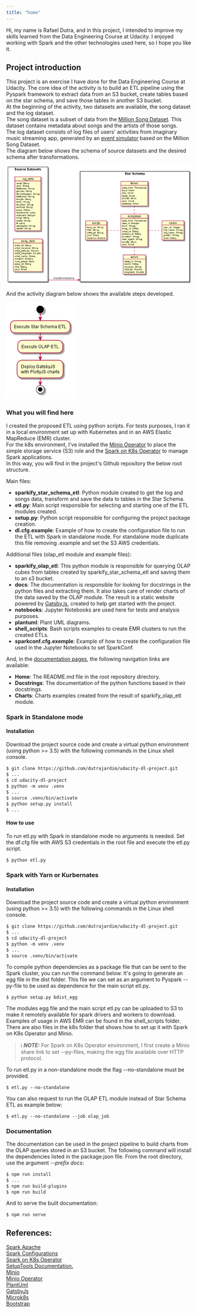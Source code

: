 ```yaml
---
title: "home"
---
```


Hi, my name is Rafael Dutra, and in this project, I intended to improve my skills learned from the Data Engineering Course at Udacity. I enjoyed working with Spark and the other technologies used here, so I hope you like it.

## Project introduction
This project is an exercise I have done for the Data Engineering Course at Udacity. The core idea of the activity is to build an ETL pipeline using the Pyspark framework to extract data from an S3 bucket, create tables based on the star schema, and save those tables in another S3 bucket.\
At the beginning of the activity, two datasets are available, the song dataset and the log dataset.\
The song dataset is a subset of data from the [Million Song Dataset](https://labrosa.ee.columbia.edu/millionsong/). This dataset contains metadata about songs and the artists of those songs.\
The log dataset consists of log files of users' activities from imaginary music streaming app, generated by an [event simulator](https://github.com/Interana/eventsim) based on the Million Song Dataset.\
The diagram below shows the schema of source datasets and the desired schema after transformations.

![Star Schema Diagram](./plantuml/project_diagram.png)

And the activity diagram below shows the available steps developed.

![Pipeline](./plantuml/pipeline.png)

### What you will find here
I created the proposed ETL using python scripts. For tests purposes, I ran it in a local environment set up with Kubernetes and in an AWS Elastic MapReduce (EMR) cluster.\
For the k8s environment, I've installed the [Minio Operator](https://github.com/minio/operator) to place the simple storage service (S3) role and the [Spark on K8s Operator](https://github.com/GoogleCloudPlatform/spark-on-k8s-operator) to manage Spark applications.\
In this way, you will find in the project's Github repository the below root structure.

Main files:

- **sparkify_star_schema_etl**: Python module created to get the log and songs data, transform and save the data to tables in the Star Schema.
- **etl.py**: Main script responsible for selecting and starting one of the ETL modules created.
- **setup.py**: Python script responsible for configuring the project package creation.
- **dl.cfg.example**: Example of how to create the configuration file to run the ETL with Spark in standalone mode. For standalone mode duplicate this file removing .example and set the S3 AWS credentials.

Additional files (olap_etl module and example files):

- **sparkify_olap_etl**: This python module is responsible for querying OLAP cubes from tables created by sparkify_star_schema_etl and saving them to an s3 bucket.
- **docs**: The documentation is responsible for looking for docstrings in the python files and extracting them. It also takes care of render charts of the data saved by the OLAP module. The result is a static website powered by [Gatsby.js](https://www.gatsbyjs.com), created to help get started with the project.
- **notebooks**: Jupyter Notebooks are used here for tests and analysis purposes.
- **plantuml**: Plant UML diagrams.
- **shell_scripts**: Bash scripts examples to create EMR clusters to run the created ETLs. 
- **sparkconf.cfg.exemple**: Example of how to create the configuration file used in the Jupyter Notebooks to set SparkConf.


And, in the [documentation pages](https://dutrajardim.github.io/udacity-dl-project), the following navigation links are available:

- **Home**: The README.md file in the root repository directory.
- **Docstrings**: The documentation of the python functions based in their docstrings.
- **Charts**: Charts examples created from the result of sparkify_olap_etl module.

### Spark in Standalone mode

#### Installation
Download the project source code and create a virtual python environment (using python >= 3.5) with the following commands in the Linux shell console.

```console
$ git clone https://github.com/dutrajardim/udacity-dl-project.git
$ ...
$ cd udacity-dl-project
$ python -m venv .venv
$ ...
$ source .venv/bin/activate
$ python setup.py install
$ ...
```

#### How to use
To run etl.py with Spark in standalone mode no arguments is needed. Set the df.cfg file with AWS S3 credentials in the root file and execute the etl.py script.

```console
$ python etl.py
```

### Spark with Yarn or Kurbernates
#### Installation
Download the project source code and create a virtual python environment (using python >= 3.5) with the following commands in the Linux shell console.


```console
$ git clone https://github.com/dutrajardim/udacity-dl-project.git
$ ...
$ cd udacity-dl-project
$ python -m venv .venv
$ ...
$ source .venv/bin/activate
```

To compile python dependencies as a package file that can be sent to the Spark cluster, you can run the command below. It's going to generate an egg file in the dist folder. This file we can set as an argument to Pyspark --py-file to be used as dependence for the main script etl.py.

```console
$ python setup.py bdist_egg
```

The modules egg file and the main script etl.py can be uploaded to S3 to make it remotely available for spark drivers and workers to download. \
Examples of usage in AWS EMR can be found in the shell_scripts folder. There are also files in the k8s folder that shows how to set up it with Spark on K8s Operator and Minio.

> ℹ️ **_NOTE:_** For Spark on K8s Operator environment, I first create a Minio share link to set --py-files, making the egg file available over HTTP protocol.

To run etl.py in a non-standalone mode the flag --no-standalone must be provided.

```console
$ etl.py --no-standalone
```

You can also request to run the OLAP ETL module instead of Star Schema ETL as example below:

```console
$ etl.py --no-standalone --job olap_job
```

### Documentation
The documentation can be used in the project pipeline to build charts from the OLAP queries stored in an S3 bucket.
The following command will install the dependencies listed in the package.json file. From the root directory, use the argument *--prefix docs*:

```console
$ npm run install
$ ...
$ npm run build-plugins
$ npm run build
```

And to serve the built documentation:

```console
$ npm run serve
```

## References:

[Spark Apache](https://spark.apache.org/)\
[Spark Configurations](https://spark.apache.org/docs/latest/configuration.html)\
[Spark on K8s Operator](https://github.com/GoogleCloudPlatform/spark-on-k8s-operator)\
[SetupTools Documentation.](https://setuptools.pypa.io/en/latest/)\
[Minio](https://min.io/)\
[Minio Operator](https://github.com/minio/operator)\
[PlantUml](https://plantuml.com/)\
[GatsbyJs](https://www.gatsbyjs.com/)\
[Microk8s](https://microk8s.io/)\
[Bootstrap](https://getbootstrap.com/)